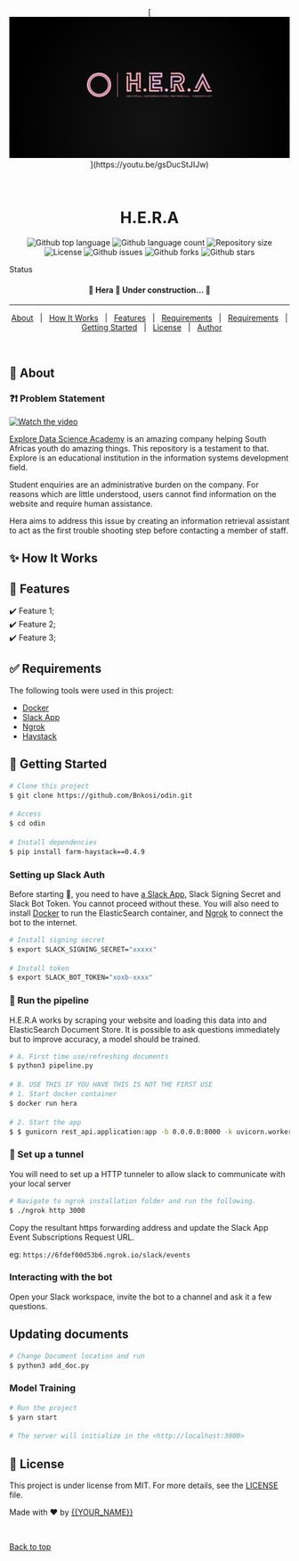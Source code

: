<div align="center" id="top"> 
  [<img src="./img/H.e.r.a.png" alt="H.E.R.A">](https://youtu.be/gsDucStJIJw)

  &#xa0;

  <!-- <a href="https://odin.netlify.app">Demo</a> -->
</div>

<h1 align="center">H.E.R.A</h1>

<p align="center">
  <img alt="Github top language" src="https://img.shields.io/github/languages/top/BNkosi/odin?color=56BEB8">

  <img alt="Github language count" src="https://img.shields.io/github/languages/count/BNkosi/odin?color=56BEB8">

  <img alt="Repository size" src="https://img.shields.io/github/repo-size/BNkosi/odin?color=56BEB8">

  <img alt="License" src="https://img.shields.io/github/license/BNkosi/odin?color=56BEB8">

  <img alt="Github issues" src="https://img.shields.io/github/issues/BNkosi/odin?color=56BEB8" />

  <img alt="Github forks" src="https://img.shields.io/github/forks/BNkosi/odin?color=56BEB8" />

  <img alt="Github stars" src="https://img.shields.io/github/stars/BNkosi/odin?color=56BEB8" />
</p>

Status

<h4 align="center"> 
	🚧  Hera 🚀 Under construction...  🚧
</h4> 

<hr>

<p align="center">
  <a href="#dart-about">About</a> &#xa0; | &#xa0;
  <a href="#sparkles-works">How It Works</a> &#xa0; | &#xa0;
  <a href="#hammer-features">Features</a> &#xa0; | &#xa0;
  <a href="#rocket-technologies">Requirements</a> &#xa0; | &#xa0;
  <a href="#white_check_mark-requirements">Requirements</a> &#xa0; | &#xa0;
  <a href="#checkered_flag-starting">Getting Started</a> &#xa0; | &#xa0;
  <a href="#memo-license">License</a> &#xa0; | &#xa0;
  <a href="https://github.com/BNkosi" target="_blank">Author</a>
</p>

<br>

## :dart: About ##

### :question::exclamation: Problem Statement ###

[![Watch the video]("./img/H.e.r.a.png)](https://youtu.be/gsDucStJIJw)

<a href="https://www.explore-datascience.net">Explore Data Science Academy</a> is an amazing company helping South Africas youth do amazing things. This repository is a testament to that. Explore is an educational institution in the information systems development field.

Student enquiries are an administrative burden on the company. For reasons which are little understood, users cannot find information on the website and require human assistance.

Hera aims to address this issue by creating an information retrieval assistant to act as the first trouble shooting step before contacting a member of staff.

## :sparkles: How It Works ##

## :rocket: Features ##

:heavy_check_mark: Feature 1;\
:heavy_check_mark: Feature 2;\
:heavy_check_mark: Feature 3;

##  :white_check_mark:  Requirements ##

The following tools were used in this project:

- [Docker](https://docs.docker.com)
- [Slack App](https://api.slack.com/apps)
- [Ngrok](https://ngrok.com/)
- [Haystack](https://github.com/deepset-ai/haystack)

## :checkered_flag: Getting Started ##

```bash
# Clone this project
$ git clone https://github.com/Bnkosi/odin.git

# Access
$ cd odin

# Install dependencies
$ pip install farm-haystack==0.4.9
```

### Setting up Slack Auth ###

Before starting :checkered_flag:, you need to have [a Slack App](https://api.slack.com/apps), Slack Signing Secret and Slack Bot Token. You cannot proceed without these. You will also need to install [Docker](https://docs.docker.com/engine/install/ubuntu/) to run the ElasticSearch container, and [Ngrok](https://ngrok.com/) to connect the bot to the internet.

```bash
# Install signing secret
$ export SLACK_SIGNING_SECRET="xxxxx" 

# Install token
$ export SLACK_BOT_TOKEN="xoxb-xxxx"
```

### :notebook: Run the pipeline ###

H.E.R.A works by scraping your website and loading this data into and ElasticSearch Document Store. It is possible to ask questions immediately but to improve accuracy, a model should be trained.

```bash
# A. First time use/refreshing documents
$ python3 pipeline.py

# B. USE THIS IF YOU HAVE THIS IS NOT THE FIRST USE
# 1. Start docker container
$ docker run hera

# 2. Start the app
$ $ gunicorn rest_api.application:app -b 0.0.0.0:8000 -k uvicorn.workers.UvicornWorker -t 300
```

### :arrows_counterclockwise: Set up a tunnel ###

You will need to set up a HTTP tunneler to allow slack to communicate with your local server

```bash
# Navigate to ngrok installation folder and run the following.
$ ./ngrok http 3000
```

Copy the resultant https forwarding address and update the Slack App Event Subscriptions Request URL. 

eg: `https://6fdef00d53b6.ngrok.io/slack/events`

### Interacting with the bot ###

Open your Slack workspace, invite the bot to a channel and ask it a few questions.

## Updating documents ##

```bash
# Change Document location and run
$ python3 add_doc.py
```

### Model Training ###




```bash
# Run the project
$ yarn start

# The server will initialize in the <http://localhost:3000>
```

## :memo: License ##

This project is under license from MIT. For more details, see the [LICENSE](LICENSE.md) file.


Made with :heart: by <a href="https://github.com/{{YOUR_GITHUB_USERNAME}}" target="_blank">{{YOUR_NAME}}</a>

&#xa0;

<a href="#top">Back to top</a>
